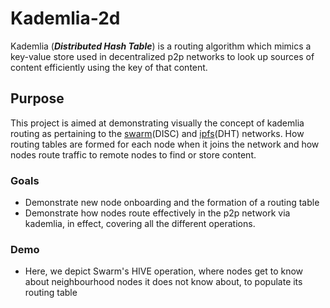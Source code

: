 # **Kademlia-2d**

Kademlia (**_Distributed Hash Table_**) is a routing algorithm which mimics a key-value store used in decentralized p2p networks to look up sources of content efficiently using the key of that content.

## **Purpose**

This project is aimed at demonstrating visually the concept of kademlia routing as pertaining to the [swarm](https://docs.ethswarm.org/docs/learn/technology/disc)(DISC) and [ipfs](https://docs.ipfs.tech/concepts/how-ipfs-works/#kademlia-distributed-hash-table-dht)(DHT) networks. How routing tables are formed for each node when it joins the network and how nodes route traffic to remote nodes to find or store content.

### **Goals**

- Demonstrate new node onboarding and the formation of a routing table
- Demonstrate how nodes route effectively in the p2p network via kademlia, in effect, covering all the different operations.

### Demo

- Here, we depict Swarm's HIVE operation, where nodes get to know about neighbourhood nodes it does not know about, to populate its routing table

